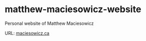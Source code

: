 # matthew-maciesowicz-website
Personal website of Matthew Maciesowicz

URL: [maciesowicz.ca](https://www.maciesowicz.ca)
